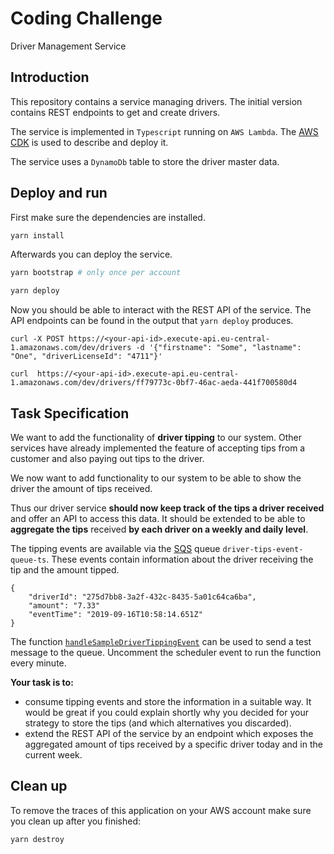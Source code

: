 # Coding Challenge

Driver Management Service

## Introduction

This repository contains a service managing drivers.
The initial version contains REST endpoints to get and create drivers.

The service is implemented in `Typescript` running on `AWS Lambda`.
The [AWS CDK](https://aws.amazon.com/cdk/) is used to describe and deploy it.

The service uses a `DynamoDb` table to store the driver master data.

## Deploy and run

First make sure the dependencies are installed.

```sh
yarn install
```

Afterwards you can deploy the service.

```sh
yarn bootstrap # only once per account

yarn deploy
```

Now you should be able to interact with the REST API of the service.
The API endpoints can be found in the output that `yarn deploy` produces.

```
curl -X POST https://<your-api-id>.execute-api.eu-central-1.amazonaws.com/dev/drivers -d '{"firstname": "Some", "lastname": "One", "driverLicenseId": "4711"}'

curl  https://<your-api-id>.execute-api.eu-central-1.amazonaws.com/dev/drivers/ff79773c-0bf7-46ac-aeda-441f700580d4
```

## Task Specification

We want to add the functionality of **driver tipping** to our system.
Other services have already implemented the feature of accepting tips from a customer and also paying out tips to the driver.

We now want to add functionality to our system to be able to show the driver the amount of tips received.

Thus our driver service **should now keep track of the tips a driver received** and offer an API to access this data.
It should be extended to be able to **aggregate the tips** received **by each driver on a weekly and daily level**.

The tipping events are available via the [SQS](https://aws.amazon.com/de/sqs/) queue `driver-tips-event-queue-ts`.
These events contain information about the driver receiving the tip and the amount tipped.

```
{
    "driverId": "275d7bb8-3a2f-432c-8435-5a01c64ca6ba",
    "amount": "7.33"
    "eventTime": "2019-09-16T10:58:14.651Z"
}
```

The function [`handleSampleDriverTippingEvent`](cdk/infra.ts#L67) can be used to send a test message to the queue.
Uncomment the scheduler event to run the function every minute.

**Your task is to:**

- consume tipping events and store the information in a suitable way. It would be great if you could explain shortly why you decided for your strategy to store the tips (and which alternatives you discarded).
- extend the REST API of the service by an endpoint which exposes the aggregated amount of tips received by a specific driver today and in the current week.

## Clean up

To remove the traces of this application on your AWS account make sure you clean up after you finished:

```
yarn destroy
```
